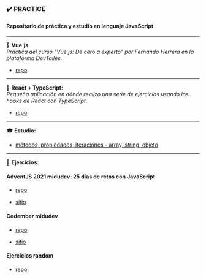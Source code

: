 ### ✔️ PRACTICE

#### Repositorio de práctica y estudio en lenguaje JavaScript
<hr/>


📌 **Vue.js** <br/>
*Práctica del curso "Vue.js: De cero a experto" por Fernando Herrera en la plataforma DevTalles.*
- [repo](https://github.com/LuciaMeyer/PracticeJS/tree/main/Vue)<br/>

<hr/>

📌 **React + TypeScript:** <br/>
*Pequeña aplicación en dónde realizo una serie de ejercicios usando los hooks de React con TypeScript.* 
- [repo](https://github.com/LuciaMeyer/PracticeJS/tree/main/React%20%2B%20TypeScript)<br/>

<hr/>

🎓 **Estudio:**

- [métodos, propiedades, iteraciones - array, string, objeto](https://github.com/LuciaMeyer/practice/tree/main/helpers)


<hr/>

📌 **Ejercicios:**

#### AdventJS 2021 midudev: 25 días de retos con JavaScript

- [repo](https://github.com/LuciaMeyer/practice/tree/main/adventJS_2021)

- [sitio](https://adventjs.dev/)

#### Codember midudev 

- [repo](https://github.com/LuciaMeyer/practice/tree/main/codember)

- [sitio](https://codember.dev/)

#### Ejercicios random

- [repo](https://github.com/LuciaMeyer/practice/tree/main/exercises_random)


